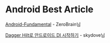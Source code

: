 # Android Best Article

[Android-Fundamental](https://github.com/ZeroBrain/Android-Fundamental) - ZeroBrain님

[Dagger Hilt로 안드로이드 DI 시작하기](https://hyperconnect.github.io/2020/07/28/android-dagger-hilt.html) - skydove님